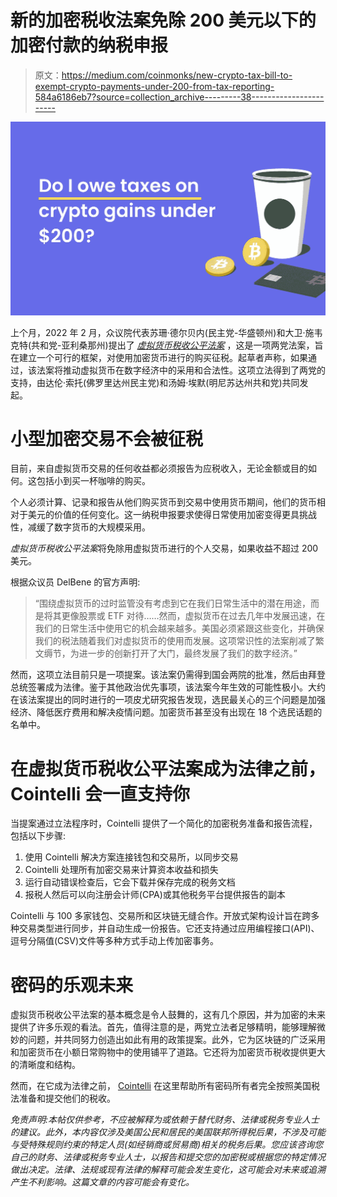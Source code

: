 # 新的加密税收法案免除 200 美元以下的加密付款的纳税申报

> 原文：<https://medium.com/coinmonks/new-crypto-tax-bill-to-exempt-crypto-payments-under-200-from-tax-reporting-584a6186eb7?source=collection_archive---------38----------------------->

![](img/87d68f89ab9b66602d702d7474b79dd9.png)

上个月，2022 年 2 月，众议院代表苏珊·德尔贝内(民主党-华盛顿州)和大卫·施韦克特(共和党-亚利桑那州)提出了 [*虚拟货币税收公平法案*](https://delbene.house.gov/uploadedfiles/virtual_currency_bill_text.pdf) ，这是一项两党法案，旨在建立一个可行的框架，对使用加密货币进行的购买征税。起草者声称，如果通过，该法案将推动虚拟货币在数字经济中的采用和合法性。这项立法得到了两党的支持，由达伦·索托(佛罗里达州民主党)和汤姆·埃默(明尼苏达州共和党)共同发起。

# 小型加密交易不会被征税

目前，来自虚拟货币交易的任何收益都必须报告为应税收入，无论金额或目的如何。这包括小到买一杯咖啡的购买。

个人必须计算、记录和报告从他们购买货币到交易中使用货币期间，他们的货币相对于美元的价值的任何变化。这一纳税申报要求使得日常使用加密变得更具挑战性，减缓了数字货币的大规模采用。

*虚拟货币税收公平法案*将免除用虚拟货币进行的个人交易，如果收益不超过 200 美元。

根据众议员 DelBene 的官方声明:

> “围绕虚拟货币的过时监管没有考虑到它在我们日常生活中的潜在用途，而是将其更像股票或 ETF 对待……然而，虚拟货币在过去几年中发展迅速，在我们的日常生活中使用它的机会越来越多。美国必须紧跟这些变化，并确保我们的税法随着我们对虚拟货币的使用而发展。这项常识性的法案削减了繁文缛节，为进一步的创新打开了大门，最终发展了我们的数字经济。”

然而，这项立法目前只是一项提案。该法案仍需得到国会两院的批准，然后由拜登总统签署成为法律。鉴于其他政治优先事项，该法案今年生效的可能性极小。大约在该法案提出的同时进行的一项皮尤研究报告发现，选民最关心的三个问题是加强经济、降低医疗费用和解决疫情问题。加密货币甚至没有出现在 18 个选民话题的名单中。

# 在虚拟货币税收公平法案成为法律之前，Cointelli 会一直支持你

当提案通过立法程序时，Cointelli 提供了一个简化的加密税务准备和报告流程，包括以下步骤:

1.  使用 Cointelli 解决方案连接钱包和交易所，以同步交易
2.  Cointelli 处理所有加密交易来计算资本收益和损失
3.  运行自动错误检查后，它会下载并保存完成的税务文档
4.  报税人然后可以向注册会计师(CPA)或其他税务平台提供报告的副本

Cointelli 与 100 多家钱包、交易所和区块链无缝合作。开放式架构设计旨在跨多种交易类型进行同步，并自动生成一份报告。它还支持通过应用编程接口(API)、逗号分隔值(CSV)文件等多种方式手动上传加密事务。

# 密码的乐观未来

虚拟货币税收公平法案的基本概念是令人鼓舞的，这有几个原因，并为加密的未来提供了许多乐观的看法。首先，值得注意的是，两党立法者足够精明，能够理解微妙的问题，并共同努力创造出如此有用的政策提案。此外，它为区块链的广泛采用和加密货币在小额日常购物中的使用铺平了道路。它还将为加密货币税收提供更大的清晰度和结构。

然而，在它成为法律之前， [Cointelli](https://cointelli.com/features) 在这里帮助所有密码所有者完全按照美国税法准备和提交他们的税收。

*免责声明:本帖仅供参考，不应被解释为或依赖于替代财务、法律或税务专业人士的建议。此外，本内容仅涉及美国公民和居民的美国联邦所得税后果，不涉及可能与受特殊规则约束的特定人员(如经销商或贸易商)相关的税务后果。您应该咨询您自己的财务、法律或税务专业人士，以报告和提交您的加密税或根据您的特定情况做出决定。法律、法规或现有法律的解释可能会发生变化，这可能会对未来或追溯产生不利影响。这篇文章的内容可能会有变化。*